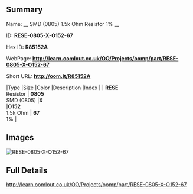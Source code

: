 

## Summary
 
Name: __ SMD (0805) 1.5k Ohm Resistor 1% __

ID: __RESE-0805-X-O152-67__

Hex ID: __R85152A__

WebPage: __http://learn.oomlout.co.uk/OO/Projects/oomp/part/RESE-0805-X-O152-67__

Short URL: __http://oom.lt/R85152A__


|Type   |Size   |Color   |Description   |Index   |
| __RESE__ <br>Resistor  | __0805__<br>SMD (0805)   |__X__<br>    |__O152__<br>1.5k Ohm    | __67__<br> 1% |


## Images
![RESE-0805-X-O152-67](http://oomlout.com/oomp-gen/parts/RESE-0805-X-O152-67/RESE-0805-X-O152-67_420.jpg)

## Full Details

 http://learn.oomlout.co.uk/OO/Projects/oomp/part/RESE-0805-X-O152-67

